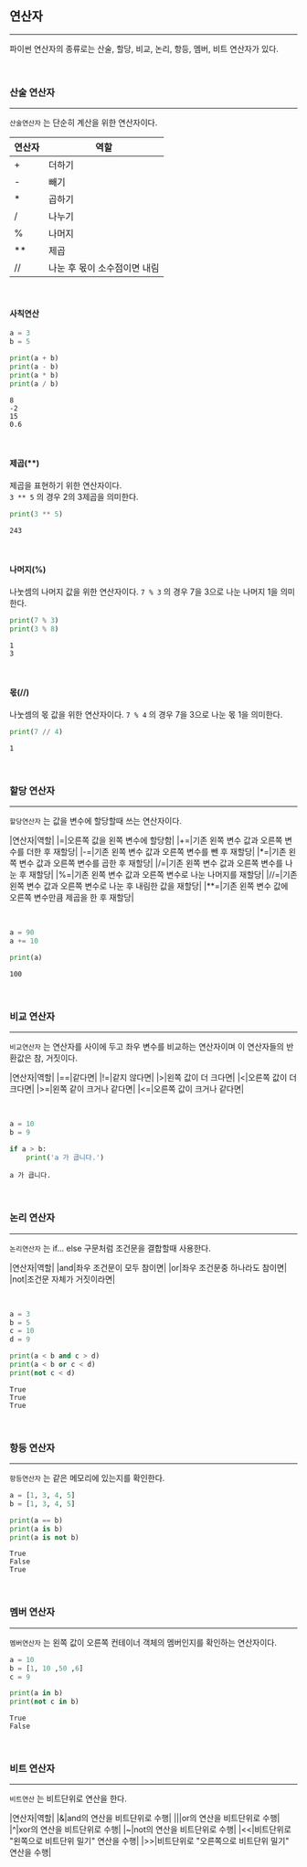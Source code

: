 
## 연산자
---

파이썬 연산자의 종류로는 산술, 할당, 비교, 논리, 항등, 멤버, 비트 연산자가 있다.

<br>

### 산술 연산자
---

`산술연산자` 는 단순히 계산을 위한 연산자이다.


|연산자|역할|
|---|---|
|+|더하기|
|-|빼기|
|*|곱하기|
|/|나누기|
|%|나머지|
|**|제곱|
|//|나눈 후 몫이 소수점이면 내림|

<br>

#### 사칙연산

```python
a = 3
b = 5

print(a + b)
print(a - b)
print(a * b)
print(a / b)
```

```
8
-2
15
0.6
```

<br>

#### 제곱(**)

제곱을 표현하기 위한 연산자이다.  
`3 ** 5` 의 경우 2의 3제곱을 의미한다.

```python
print(3 ** 5)
```

```
243
```

<br>

#### 나머지(%)

나눗셈의 나머지 값을 위한 연산자이다.
`7 % 3` 의 경우 7을 3으로 나눈 나머지 1을 의미한다.

```python
print(7 % 3)
print(3 % 8)
```

```
1
3
```

<br>

#### 몫(//)

나눗셈의 몫 값을 위한 연산자이다.
`7 % 4` 의 경우 7을 3으로 나눈 몫 1을 의미한다.

```python
print(7 // 4)
```

```
1
```

<br>

### 할당 연산자
---

`할당연산자` 는 값을 변수에 할당할때 쓰는 연산자이다.


|연산자|역할|
|=|오른쪽 값을 왼쪽 변수에 할당함|
|+=|기존 왼쪽 변수 값과 오른쪽 변수를 더한 후 재할당|
|-=|기존 왼쪽 변수 값과 오른쪽 변수를 뺀 후 재할당|
|*=|기존 왼쪽 변수 값과 오른쪽 변수를 곱한 후 재할당|
|/=|기존 왼쪽 변수 값과 오른쪽 변수를 나눈 후 재할당|
|%=|기존 왼쪽 변수 값과 오른쪽 변수로 나눈 나머지를 재할당|
|//=|기존 왼쪽 변수 값과 오른쪽 변수로 나눈 후 내림한 값을 재할당|
|**=|기존 왼쪽 변수 값에 오른쪽 변수만큼 제곱을 한 후 재할당|

<br>

```python
a = 90
a += 10

print(a)
```

```
100
```

<br>

### 비교 연산자
---

`비교연산자` 는 연산자를 사이에 두고 좌우 변수를 비교하는 연산자이며 이 연산자들의 반환값은 참, 거짓이다.

|연산자|역할|
|==|같다면|
|!=|같지 않다면|
|>|왼쪽 값이 더 크다면|
|<|오른쪽 값이 더 크다면|
|>=|왼쪽 같이 크거나 같다면|
|<=|오른쪽 값이 크거나 같다면|

<br>

```python
a = 10
b = 9

if a > b:
    print('a 가 큽니다.')
```

```
a 가 큽니다.
```

<br>

### 논리 연산자
---

`논리연산자` 는 if... else 구문처럼 조건문을 결합할때 사용한다.

|연산자|역할|
|and|좌우 조건문이 모두 참이면|
|or|좌우 조건문중 하나라도 참이면|
|not|조건문 자체가 거짓이라면|

<br>

```python
a = 3
b = 5
c = 10
d = 9

print(a < b and c > d)
print(a < b or c < d)
print(not c < d)
```

```
True
True
True
```

<br>

### 항등 연산자
---

`항등연산자` 는 같은 메모리에 있는지를 확인한다.

```python
a = [1, 3, 4, 5]
b = [1, 3, 4, 5]

print(a == b)
print(a is b)
print(a is not b)
```

```
True
False
True
```

<br>

### 멤버 연산자
---

`멤버연산자` 는 왼쪽 값이 오른쪽 컨테이너 객체의 멤버인지를 확인하는 연산자이다.

```python
a = 10
b = [1, 10 ,50 ,6]
c = 9

print(a in b)
print(not c in b)
```

```
True
False
```

<br>

### 비트 연산자
---

`비트연산` 는 비트단위로 연산을 한다.

|연산자|역할|
|&|and의 연산을 비트단위로 수행|
|||or의 연산을  비트단위로 수행|
|^|xor의 연산을 비트단위로 수행|
|~|not의 연산을 비트단위로 수행|
|<<|비트단위로 "왼쪽으로 비트단위 밀기" 연산을 수행|
|>>|비트단위로 "오른쪽으로 비트단위 밀기" 연산을 수행|
